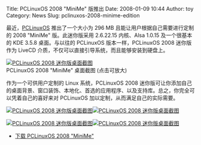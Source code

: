 Title: PCLinuxOS 2008 "MiniMe" 版推出
Date: 2008-01-09 10:44
Author: toy
Category: News
Slug: pclinuxos-2008-minime-edition

最近，[PCLinuxOS](http://www.pclinuxos.com/) 推出了一个大小为 296 MB
且能让用户根据自己需要进行定制的 2008 "MiniMe" 版。此迷你版采用
2.6.22.15 内核、Alsa 1.0.15 及一个很基本的 KDE 3.5.8 桌面。与以往的
PCLinuxOS 版本一样，PCLinuxOS 2008 迷你版作为 LiveCD
介质，不仅可以直接引导系统，而且能够安装到硬盘上。

[![PCLinuxOS 2008
迷你版桌面截图](http://i.linuxtoy.org/i/pclinuxos/pclinuxos-desktop-thumb.png)](http://i.linuxtoy.org/i/pclinuxos/pclinuxos-desktop.png)  
PCLinuxOS 2008 "MiniMe" 桌面截图 (点击可放大)

作为一个可供用户定制的 Linux 系统，PCLinuxOS 2008
迷你版可让你添加自己的桌面背景、窗口装饰、本地化、首选的应用程序、以及支持库。总之，你完全可以凭着自己的喜好来对
PCLinuxOS 加以定制，从而满足自己的实际需要。

[![PCLinuxOS 2008
迷你版桌面截图](http://i.linuxtoy.org/i/pclinuxos/pclinuxos-login-thumb.png)](http://i.linuxtoy.org/i/pclinuxos/pclinuxos-login.png)[![PCLinuxOS
2008
迷你版桌面截图](http://i.linuxtoy.org/i/pclinuxos/pclinuxos-konqueror-thumb.png)](http://i.linuxtoy.org/i/pclinuxos/pclinuxos-konqueror.png)

[![PCLinuxOS 2008
迷你版桌面截图](http://i.linuxtoy.org/i/pclinuxos/pclinuxos-control-center-thumb.png)](http://i.linuxtoy.org/i/pclinuxos/pclinuxos-control-center.png)[![PCLinuxOS
2008
迷你版桌面截图](http://i.linuxtoy.org/i/pclinuxos/pclinuxos-synaptic-thumb.png)](http://i.linuxtoy.org/i/pclinuxos/pclinuxos-synaptic.png)

- [下载 PCLinuxOS 2008
"MiniMe"](http://spout.ussg.indiana.edu/linux/pclinuxos/pclinuxos/live-cd/english/preview/pclinuxos-minime-2008.iso)
